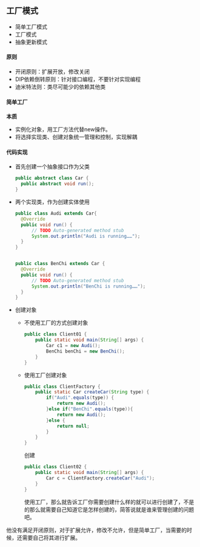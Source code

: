 ## 工厂模式

- 简单工厂模式
- 工厂模式
- 抽象更新模式



#### 原则

- 开闭原则：扩展开放，修改关闭
- DIP依赖倒转原则：针对接口编程，不要针对实现编程
- 迪米特法则：类尽可能少的依赖其他类



#### 简单工厂

**本质**

- 实例化对象，用工厂方法代替new操作。
- 将选择实现类、创建对象统一管理和控制，实现解耦



#### 代码实现

- 首先创建一个抽象接口作为父类

  ```java
  public abstract class Car {
  	public abstract void run();
  }
  ```

  

- 两个实现类，作为创建实体使用 

  ```java
  public class Audi extends Car{
  	@Override
  	public void run() {
  		// TODO Auto-generated method stub
  		System.out.println("Audi is running……");
  	}
  }
  
  
  public class BenChi extends Car {
  	@Override
  	public void run() {
  		// TODO Auto-generated method stub
  		System.out.println("BenChi is running……");
  	}
  }
  ```

  

- 创建对象

  - 不使用工厂的方式创建对象

    ```java
    public class Client01 {
    	public static void main(String[] args) {
    		Car c1 = new Audi();
    		BenChi benChi = new BenChi();
    	}
    }
    ```

    

  - 使用工厂创建对象

    ```java
    public class ClientFactory {
    	public static Car createCar(String type) {
    		if("Audi".equals(type)) {
    			return new Audi();
    		}else if("BenChi".equals(type)){
    			return new Audi();	
    		}else {
    			return null;
    		}
    	}
    }
    
    ```

    创建

    ```JAVA
    public class Client02 {
    	public static void main(String[] args) {
    		Car c = ClientFactory.createCar("Audi");
    	}
    }
    ```

    ​	使用工厂，那么就告诉工厂你需要创建什么样的就可以进行创建了，不是的那么就需要自己知道它是怎样创建的，简答说就是谁来管理创建的问题吧。





他没有满足开闭原则，对于扩展允许，修改不允许，但是简单工厂，当需要的时候，还需要自己将其进行扩展。